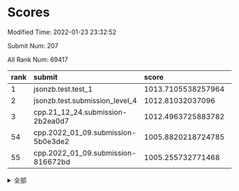 # Scores

Modified Time: 2022-01-23 23:32:52

Submit Num: 207

All Rank Num: 69417

| rank |               submit               |       score        |       sigma        | pk_num |
| :--- | :--------------------------------- | :----------------- | :----------------- | :----- |
| 1    | jsonzb.test.test_1                 | 1013.7105538257964 | 0.8162268703851182 | 1340   |
| 2    | jsonzb.test.submission_level_4     | 1012.81032037096   | 0.7917594038434846 | 1344   |
| 3    | cpp.21_12_24.submission-2b2ea0d7   | 1012.4963725883782 | 0.7925324751726213 | 1340   |
| 54   | cpp.2022_01_09.submission-5b0e3de2 | 1005.8820218724785 | 0.7240139328166365 | 1343   |
| 55   | cpp.2022_01_09.submission-816672bd | 1005.255732771468  | 0.7173204766967217 | 1341   |


<details>
<summary>全部</summary>

| rank |                 submit                 |       score        |       sigma        | pk_num |
| :--- | :------------------------------------- | :----------------- | :----------------- | :----- |
| 1    | jsonzb.test.test_1                     | 1013.7105538257964 | 0.8162268703851182 | 1340   |
| 2    | jsonzb.test.submission_level_4         | 1012.81032037096   | 0.7917594038434846 | 1344   |
| 3    | cpp.21_12_24.submission-2b2ea0d7       | 1012.4963725883782 | 0.7925324751726213 | 1340   |
| 4    | gobigger.level_3.submission_level_3_38 | 1011.7900208646302 | 0.7959966530977989 | 1344   |
| 5    | gobigger.level_3.submission_level_3_41 | 1011.420815138198  | 0.7674765678651168 | 1342   |
| 6    | gobigger.level_3.submission_level_3_24 | 1011.2696362405358 | 0.7727946720875182 | 1345   |
| 7    | gobigger.level_3.submission_level_3_15 | 1011.1701358795655 | 0.7947851293791707 | 1341   |
| 8    | gobigger.level_3.submission_level_3_31 | 1011.139580768204  | 0.7679867254926752 | 1340   |
| 9    | gobigger.level_3.submission_level_3_28 | 1010.9957903399213 | 0.75504204996101   | 1344   |
| 10   | gobigger.level_3.submission_level_3_23 | 1010.982430987086  | 0.7937021725029058 | 1342   |
| 11   | gobigger.level_3.submission_level_3_25 | 1010.9322213476996 | 0.7664762598823375 | 1345   |
| 12   | gobigger.level_3.submission_level_3_45 | 1010.7798262610409 | 0.7642078925338021 | 1338   |
| 13   | gobigger.level_3.submission_level_3_4  | 1010.7670497266296 | 0.7641605643694133 | 1342   |
| 14   | gobigger.level_3.submission_level_3_32 | 1010.7181472682896 | 0.7655456410751893 | 1342   |
| 15   | gobigger.level_3.submission_level_3_30 | 1010.6982331552069 | 0.7850804504187828 | 1342   |
| 16   | gobigger.level_3.submission_level_3_48 | 1010.5280706856684 | 0.7595203719654147 | 1338   |
| 17   | gobigger.level_3.submission_level_3_29 | 1010.3535596699894 | 0.7634544545302785 | 1343   |
| 18   | gobigger.level_3.submission_level_3_1  | 1010.2609927527163 | 0.7697730597289474 | 1339   |
| 19   | gobigger.level_3.submission_level_3_40 | 1010.2576146098148 | 0.7682831447184588 | 1344   |
| 20   | gobigger.level_3.submission_level_3_46 | 1010.2279071029723 | 0.7589401199888982 | 1341   |
| 21   | gobigger.level_3.submission_level_3_27 | 1010.2239480604525 | 0.7628145187458727 | 1338   |
| 22   | gobigger.level_3.submission_level_3_16 | 1010.2094077703332 | 0.751332088611639  | 1345   |
| 23   | gobigger.level_3.submission_level_3_49 | 1010.1864867381549 | 0.7628161585517738 | 1337   |
| 24   | gobigger.level_3.submission_level_3_19 | 1010.0984037295008 | 0.7436889203249687 | 1341   |
| 25   | gobigger.level_3.submission_level_3_7  | 1010.0027583214464 | 0.7562737988574812 | 1344   |
| 26   | gobigger.level_3.submission_level_3_36 | 1009.9994899830688 | 0.7370611227431004 | 1346   |
| 27   | gobigger.level_3.submission_level_3_26 | 1009.9640265536684 | 0.7546942379194606 | 1340   |
| 28   | gobigger.level_3.submission_level_3_37 | 1009.9179466890209 | 0.7554107076247416 | 1339   |
| 29   | gobigger.level_3.submission_level_3_47 | 1009.8495157717788 | 0.7335260751641473 | 1345   |
| 30   | gobigger.level_3.submission_level_3_5  | 1009.8116463678011 | 0.7547618480943641 | 1336   |
| 31   | gobigger.level_3.submission_level_3_3  | 1009.7923510390601 | 0.7479843801174392 | 1347   |
| 32   | gobigger.level_3.submission_level_3_8  | 1009.7209798286334 | 0.7517453320265473 | 1340   |
| 33   | gobigger.level_3.submission_level_3_2  | 1009.6990186249267 | 0.7483829581896655 | 1343   |
| 34   | gobigger.level_3.submission_level_3_42 | 1009.6324246495232 | 0.7720180402427401 | 1344   |
| 35   | gobigger.level_3.submission_level_3_21 | 1009.611549155473  | 0.7537227392271691 | 1341   |
| 36   | gobigger.level_3.submission_level_3_13 | 1009.584924636641  | 0.768528954052691  | 1342   |
| 37   | gobigger.level_3.submission_level_3_6  | 1009.5671384833813 | 0.7574809172886681 | 1344   |
| 38   | gobigger.level_3.submission_level_3_17 | 1009.5657043640216 | 0.7445811503701731 | 1343   |
| 39   | gobigger.level_3.submission_level_3_9  | 1009.5344833315098 | 0.766882389248489  | 1339   |
| 40   | gobigger.level_3.submission_level_3_33 | 1009.4838930276143 | 0.7512086390014906 | 1343   |
| 41   | gobigger.level_3.submission_level_3_43 | 1009.4041289234366 | 0.7340713800464372 | 1341   |
| 42   | gobigger.level_3.submission_level_3_44 | 1009.349723470034  | 0.7488703487783446 | 1344   |
| 43   | gobigger.level_3.submission_level_3_10 | 1009.2691950462461 | 0.7607263395395921 | 1340   |
| 44   | gobigger.level_3.submission_level_3_20 | 1009.1391018443321 | 0.7848439462362268 | 1333   |
| 45   | gobigger.level_3.submission_level_3_11 | 1009.0600821438252 | 0.7632675086169209 | 1339   |
| 46   | gobigger.level_3.submission_level_3_18 | 1009.0220905924559 | 0.7432599326576961 | 1345   |
| 47   | gobigger.level_3.submission_level_3_14 | 1009.0010109677615 | 0.7433503120618602 | 1344   |
| 48   | gobigger.level_3.submission_level_3_12 | 1008.9919015563303 | 0.7636644555375305 | 1341   |
| 49   | gobigger.level_3.submission_level_3_39 | 1008.9437812286307 | 0.7572040101523347 | 1345   |
| 50   | gobigger.level_3.submission_level_3_22 | 1008.9206082509265 | 0.7402508840796531 | 1342   |
| 51   | gobigger.level_3.submission_level_3_35 | 1008.7876071066436 | 0.7541335936693354 | 1341   |
| 52   | gobigger.level_3.submission_level_3_34 | 1008.6901657672623 | 0.74996846069853   | 1341   |
| 53   | gobigger.level_3.submission_level_3_0  | 1008.5260681969128 | 0.7504802933274953 | 1338   |
| 54   | cpp.2022_01_09.submission-5b0e3de2     | 1005.8820218724785 | 0.7240139328166365 | 1343   |
| 55   | cpp.2022_01_09.submission-816672bd     | 1005.255732771468  | 0.7173204766967217 | 1341   |
| 56   | gobigger.level_1.submission_level_1_24 | 1004.8386429889181 | 0.7326793638089281 | 1341   |
| 57   | gobigger.level_1.submission_level_1_11 | 1004.6350583942223 | 0.7175838807463136 | 1341   |
| 58   | gobigger.level_1.submission_level_1_23 | 1004.5853417662017 | 0.7150753307294409 | 1337   |
| 59   | gobigger.level_1.submission_level_1_1  | 1004.5761618132283 | 0.7142883955630965 | 1345   |
| 60   | gobigger.level_1.submission_level_1_38 | 1004.0973621033769 | 0.711653058438879  | 1342   |
| 61   | gobigger.level_1.submission_level_1_26 | 1004.0946351660995 | 0.7259075687938681 | 1340   |
| 62   | gobigger.level_1.submission_level_1_7  | 1004.0420568002746 | 0.7159247417741768 | 1341   |
| 63   | gobigger.level_1.submission_level_1_21 | 1003.8818165217806 | 0.721111021412611  | 1338   |
| 64   | gobigger.level_1.submission_level_1_43 | 1003.7934881949927 | 0.7245780292827319 | 1345   |
| 65   | gobigger.level_1.submission_level_1_18 | 1003.7433222961444 | 0.7115687294573146 | 1338   |
| 66   | gobigger.level_1.submission_level_1_6  | 1003.7187238338158 | 0.7011599218054183 | 1341   |
| 67   | gobigger.level_1.submission_level_1_40 | 1003.7013455479264 | 0.7095415637265532 | 1340   |
| 68   | gobigger.level_1.submission_level_1_30 | 1003.6960166104571 | 0.714779640861611  | 1343   |
| 69   | gobigger.level_1.submission_level_1_44 | 1003.6152173616325 | 0.7171652867491356 | 1338   |
| 70   | gobigger.level_1.submission_level_1_9  | 1003.5444392987281 | 0.7108129991191603 | 1341   |
| 71   | gobigger.level_1.submission_level_1_5  | 1003.5221599366555 | 0.7177945584159074 | 1343   |
| 72   | gobigger.level_1.submission_level_1_33 | 1003.4600183468636 | 0.7058304998882997 | 1342   |
| 73   | gobigger.level_1.submission_level_1_39 | 1003.4185187032675 | 0.7227602083448188 | 1350   |
| 74   | gobigger.level_1.submission_level_1_4  | 1003.4061107228141 | 0.7222808307194049 | 1341   |
| 75   | gobigger.level_1.submission_level_1_3  | 1003.3800441607049 | 0.7197639286037956 | 1341   |
| 76   | gobigger.level_1.submission_level_1_13 | 1003.3245478042926 | 0.7084102123221744 | 1340   |
| 77   | gobigger.level_1.submission_level_1_32 | 1003.3087475107245 | 0.7099982149960913 | 1338   |
| 78   | gobigger.level_1.submission_level_1_31 | 1003.2862313764431 | 0.7042900856176472 | 1346   |
| 79   | gobigger.level_1.submission_level_1_19 | 1003.2620745832857 | 0.7091440280886011 | 1342   |
| 80   | gobigger.level_1.submission_level_1_35 | 1003.0741233955355 | 0.7131709173460048 | 1343   |
| 81   | gobigger.level_1.submission_level_1_47 | 1003.0199387858444 | 0.7201029697037525 | 1346   |
| 82   | gobigger.level_1.submission_level_1_27 | 1003.0124806272794 | 0.7135812190882295 | 1342   |
| 83   | gobigger.level_1.submission_level_1_2  | 1003.0019897903635 | 0.7195351828482662 | 1342   |
| 84   | gobigger.level_1.submission_level_1_48 | 1002.9420527283014 | 0.7148947885571613 | 1338   |
| 85   | gobigger.level_1.submission_level_1_34 | 1002.9333597364888 | 0.7029971765332007 | 1346   |
| 86   | gobigger.level_1.submission_level_1_37 | 1002.8749059143573 | 0.7155973688084784 | 1341   |
| 87   | gobigger.level_1.submission_level_1_49 | 1002.8612454273718 | 0.712374631014056  | 1342   |
| 88   | gobigger.level_1.submission_level_1_20 | 1002.8492243430246 | 0.7048405299640904 | 1336   |
| 89   | gobigger.level_1.submission_level_1_15 | 1002.8076692759053 | 0.7187888621685687 | 1342   |
| 90   | gobigger.level_1.submission_level_1_29 | 1002.7272056874334 | 0.7058546321402235 | 1332   |
| 91   | gobigger.level_1.submission_level_1_41 | 1002.6797393405358 | 0.726846916498256  | 1338   |
| 92   | gobigger.level_1.submission_level_1_25 | 1002.675621349159  | 0.7160861854434947 | 1338   |
| 93   | gobigger.level_1.submission_level_1_10 | 1002.6722020383653 | 0.710508605392531  | 1337   |
| 94   | gobigger.level_1.submission_level_1_0  | 1002.5897603660793 | 0.7176344121049113 | 1341   |
| 95   | gobigger.level_1.submission_level_1_28 | 1002.5854611993643 | 0.7215880579167903 | 1339   |
| 96   | gobigger.level_1.submission_level_1_45 | 1002.5030071371186 | 0.7143629726086328 | 1344   |
| 97   | gobigger.level_1.submission_level_1_16 | 1002.4258023015749 | 0.7161071040308531 | 1341   |
| 98   | gobigger.level_1.submission_level_1_22 | 1002.4121100963231 | 0.7044527940542353 | 1346   |
| 99   | gobigger.level_1.submission_level_1_46 | 1002.3964327999837 | 0.7014073616436697 | 1338   |
| 100  | gobigger.level_1.submission_level_1_17 | 1002.3886289889883 | 0.703436885782852  | 1339   |
| 101  | gobigger.level_1.submission_level_1_36 | 1002.204362238921  | 0.7135473978466438 | 1338   |
| 102  | gobigger.level_1.submission_level_1_14 | 1002.1979685576181 | 0.715800900946188  | 1339   |
| 103  | gobigger.level_1.submission_level_1_12 | 1002.1136531572349 | 0.7324438300598501 | 1341   |
| 104  | gobigger.level_1.submission_level_1_42 | 1001.8855291751444 | 0.7056685549993451 | 1347   |
| 105  | gobigger.level_1.submission_level_1_8  | 1001.8721935781922 | 0.7153121479954436 | 1341   |
| 106  | gobigger.random.submission_random_18   | 997.0331512752372  | 0.7003659123691247 | 1345   |
| 107  | gobigger.random.submission_random_14   | 996.9509395202813  | 0.7018501022413861 | 1341   |
| 108  | gobigger.random.submission_random_1    | 996.8560785841414  | 0.7125357178559119 | 1342   |
| 109  | gobigger.random.submission_random_5    | 996.7421900596078  | 0.7079716383113309 | 1341   |
| 110  | gobigger.random.submission_random_15   | 996.6855011338529  | 0.7123860854601531 | 1342   |
| 111  | gobigger.random.submission_random_10   | 996.6681405664705  | 0.7029712877005815 | 1340   |
| 112  | gobigger.random.submission_random_44   | 996.5026629512519  | 0.7190199136210594 | 1339   |
| 113  | gobigger.random.submission_random_41   | 996.3962141479103  | 0.7091501125824993 | 1340   |
| 114  | gobigger.random.submission_random_28   | 996.3869121134127  | 0.7016774261120098 | 1344   |
| 115  | gobigger.random.submission_random_22   | 996.3183375859691  | 0.7105537107746981 | 1344   |
| 116  | gobigger.random.submission_random_49   | 996.3124369490378  | 0.7185956805059627 | 1346   |
| 117  | gobigger.random.submission_random_17   | 996.2749310782572  | 0.7308570479105383 | 1341   |
| 118  | gobigger.random.submission_random_20   | 996.2701006684988  | 0.7106993743520181 | 1343   |
| 119  | gobigger.random.submission_random_7    | 996.2064249949358  | 0.7257884237882566 | 1345   |
| 120  | gobigger.random.submission_random_45   | 996.1568287588519  | 0.7103405722751277 | 1340   |
| 121  | gobigger.random.submission_random_27   | 996.0751658013814  | 0.7090156173283684 | 1342   |
| 122  | gobigger.random.submission_random_8    | 996.0629110477478  | 0.7071080271440094 | 1344   |
| 123  | gobigger.random.submission_random_42   | 996.0290396657933  | 0.6974597393188012 | 1338   |
| 124  | gobigger.random.submission_random_26   | 996.0093756905779  | 0.7030875354586792 | 1340   |
| 125  | gobigger.random.submission_random_2    | 995.9442373082748  | 0.7056782122919583 | 1344   |
| 126  | gobigger.random.submission_random_37   | 995.9348956979628  | 0.710081596352378  | 1347   |
| 127  | gobigger.random.submission_random_13   | 995.8444310010192  | 0.7138814356606804 | 1342   |
| 128  | gobigger.random.submission_random_43   | 995.827341959152   | 0.7281653712640678 | 1341   |
| 129  | gobigger.random.submission_random_48   | 995.7241313481219  | 0.7182718975232116 | 1345   |
| 130  | gobigger.random.submission_random_16   | 995.7192014408702  | 0.714861948422742  | 1345   |
| 131  | gobigger.random.submission_random_47   | 995.7087563260286  | 0.7078227279425948 | 1342   |
| 132  | gobigger.random.submission_random_4    | 995.6521836802484  | 0.7084114633176836 | 1344   |
| 133  | gobigger.random.submission_random_25   | 995.651785591496   | 0.7104060649978947 | 1339   |
| 134  | gobigger.random.submission_random_30   | 995.5187665737685  | 0.6981838830360987 | 1342   |
| 135  | gobigger.random.submission_random_29   | 995.4639301557943  | 0.7229498268132711 | 1340   |
| 136  | gobigger.random.submission_random_21   | 995.4082861561599  | 0.7063642937491427 | 1347   |
| 137  | gobigger.random.submission_random_9    | 995.400131971336   | 0.7097289117487505 | 1339   |
| 138  | gobigger.random.submission_random_31   | 995.3749814333155  | 0.713944109506979  | 1340   |
| 139  | gobigger.random.submission_random_32   | 995.3311010341778  | 0.7299630000312942 | 1338   |
| 140  | gobigger.random.submission_random_6    | 995.3259365913334  | 0.7413109154546064 | 1338   |
| 141  | gobigger.random.submission_random_38   | 995.2546570166415  | 0.7234967453209468 | 1338   |
| 142  | gobigger.random.submission_random_35   | 995.2400110814359  | 0.7089327509319021 | 1346   |
| 143  | gobigger.random.submission_random_12   | 995.1956358706622  | 0.7285504659831815 | 1345   |
| 144  | gobigger.random.submission_random_46   | 995.1641231816576  | 0.716543154122605  | 1346   |
| 145  | gobigger.random.submission_random_40   | 995.1170485972211  | 0.7098817642305395 | 1344   |
| 146  | gobigger.random.submission_random_24   | 995.0165546620013  | 0.7234521767330327 | 1339   |
| 147  | gobigger.random.submission_random_33   | 994.9196907021819  | 0.7108610310335681 | 1337   |
| 148  | gobigger.random.submission_random_23   | 994.8570621452191  | 0.7114884494137845 | 1337   |
| 149  | gobigger.random.submission_random_19   | 994.8550082239016  | 0.7126436274502649 | 1337   |
| 150  | gobigger.random.submission_random_0    | 994.6970405115078  | 0.7051494484960844 | 1338   |
| 151  | gobigger.random.submission_random_34   | 994.6210333819585  | 0.712940324871038  | 1341   |
| 152  | gobigger.random.submission_random_39   | 994.614634968119   | 0.7192878184137627 | 1344   |
| 153  | gobigger.random.submission_random_36   | 994.353550173131   | 0.717278130433096  | 1339   |
| 154  | gobigger.random.submission_random_11   | 994.3104446429008  | 0.7031037271690981 | 1337   |
| 155  | gobigger.random.submission_random_3    | 994.2314051978764  | 0.7228068042707892 | 1331   |
| 156  | gobigger.level_2.submission_level_2_20 | 993.7774360103093  | 0.7240148645925991 | 1343   |
| 157  | gobigger.level_2.submission_level_2_25 | 993.5480087234656  | 0.7490906174532822 | 1346   |
| 158  | gobigger.level_2.submission_level_2_31 | 993.4600389361746  | 0.7309418482887838 | 1336   |
| 159  | gobigger.level_2.submission_level_2_17 | 993.4045349945693  | 0.7444939076470797 | 1345   |
| 160  | gobigger.level_2.submission_level_2_49 | 993.3352725290724  | 0.7426841629668636 | 1343   |
| 161  | gobigger.level_2.submission_level_2_14 | 993.2360867255464  | 0.7442705747042713 | 1339   |
| 162  | gobigger.level_2.submission_level_2_21 | 993.1452102970699  | 0.7363093906019945 | 1342   |
| 163  | gobigger.level_2.submission_level_2_16 | 993.1149565646311  | 0.7384789932866502 | 1345   |
| 164  | gobigger.level_2.submission_level_2_2  | 993.0714218317597  | 0.7711497205920007 | 1343   |
| 165  | gobigger.level_2.submission_level_2_47 | 992.9705106785589  | 0.7323205348039438 | 1340   |
| 166  | gobigger.level_2.submission_level_2_26 | 992.9617021278319  | 0.7555107381906254 | 1342   |
| 167  | gobigger.level_2.submission_level_2_40 | 992.8623587801908  | 0.7445338985312641 | 1342   |
| 168  | gobigger.level_2.submission_level_2_34 | 992.841797412838   | 0.7240295412363498 | 1344   |
| 169  | gobigger.level_2.submission_level_2_48 | 992.8377811377975  | 0.7562388996732136 | 1342   |
| 170  | gobigger.level_2.submission_level_2_35 | 992.7884889839925  | 0.7226611913660317 | 1341   |
| 171  | gobigger.level_2.submission_level_2_28 | 992.528735368544   | 0.7456656998334105 | 1341   |
| 172  | gobigger.level_2.submission_level_2_32 | 992.5230793810571  | 0.7348694476091907 | 1338   |
| 173  | gobigger.level_2.submission_level_2_12 | 992.5224548436366  | 0.759332873545931  | 1334   |
| 174  | gobigger.level_2.submission_level_2_39 | 992.5121941736792  | 0.7311523742120192 | 1342   |
| 175  | gobigger.level_2.submission_level_2_27 | 992.5049685653427  | 0.7348891038663786 | 1342   |
| 176  | gobigger.level_2.submission_level_2_3  | 992.4694528538757  | 0.7428652287654458 | 1343   |
| 177  | gobigger.level_2.submission_level_2_37 | 992.4258490467367  | 0.7349338072825841 | 1343   |
| 178  | gobigger.level_2.submission_level_2_42 | 992.403680632818   | 0.7379133425281098 | 1343   |
| 179  | gobigger.level_2.submission_level_2_15 | 992.3048634998416  | 0.7396149055868598 | 1339   |
| 180  | gobigger.level_2.submission_level_2_38 | 992.187619130492   | 0.7510507785286246 | 1341   |
| 181  | gobigger.level_2.submission_level_2_36 | 992.1753688616591  | 0.7234339374822396 | 1345   |
| 182  | gobigger.level_2.submission_level_2_24 | 992.1552527810767  | 0.7446159799862813 | 1342   |
| 183  | gobigger.level_2.submission_level_2_22 | 992.1457533792279  | 0.7483389433690109 | 1339   |
| 184  | gobigger.level_2.submission_level_2_41 | 992.0639867788544  | 0.7407188202562485 | 1345   |
| 185  | gobigger.level_2.submission_level_2_13 | 992.0149587011414  | 0.7485970306878124 | 1341   |
| 186  | gobigger.level_2.submission_level_2_30 | 991.9871493096813  | 0.7537824441375498 | 1339   |
| 187  | gobigger.level_2.submission_level_2_18 | 991.9865492720152  | 0.7513208237797199 | 1341   |
| 188  | gobigger.level_2.submission_level_2_23 | 991.8946871792534  | 0.7485378293944278 | 1342   |
| 189  | gobigger.level_2.submission_level_2_6  | 991.8577790626217  | 0.7504081765573033 | 1340   |
| 190  | gobigger.level_2.submission_level_2_5  | 991.8306503736344  | 0.7747375330333286 | 1338   |
| 191  | gobigger.level_2.submission_level_2_46 | 991.8224176120123  | 0.7610554748975186 | 1341   |
| 192  | gobigger.level_2.submission_level_2_45 | 991.7988038433128  | 0.7581170898270939 | 1342   |
| 193  | gobigger.level_2.submission_level_2_10 | 991.7798919074007  | 0.7569221038565537 | 1343   |
| 194  | gobigger.level_2.submission_level_2_1  | 991.7788117940635  | 0.7490104423179457 | 1343   |
| 195  | gobigger.level_2.submission_level_2_0  | 991.568087456249   | 0.7501769049883631 | 1335   |
| 196  | gobigger.level_2.submission_level_2_9  | 991.3476196625148  | 0.7477875981668027 | 1342   |
| 197  | gobigger.level_2.submission_level_2_43 | 991.3315893293137  | 0.7693717980058612 | 1347   |
| 198  | gobigger.level_2.submission_level_2_8  | 991.3312230718807  | 0.7734920218698239 | 1342   |
| 199  | gobigger.level_2.submission_level_2_4  | 991.274250512155   | 0.7529809195858115 | 1337   |
| 200  | gobigger.level_2.submission_level_2_7  | 991.2707413392704  | 0.7489137991727302 | 1340   |
| 201  | gobigger.level_2.submission_level_2_44 | 991.0747536952744  | 0.7280205166870116 | 1344   |
| 202  | gobigger.level_2.submission_level_2_19 | 991.0077282708501  | 0.769476021519033  | 1345   |
| 203  | gobigger.level_2.submission_level_2_29 | 990.9943757217331  | 0.7590635310873718 | 1342   |
| 204  | gobigger.level_2.submission_level_2_33 | 990.1272741564809  | 0.7761255430304138 | 1341   |
| 205  | gobigger.level_2.submission_level_2_11 | 989.7213047132213  | 0.770114183399452  | 1339   |
| 206  | gobigger.none.submission_none_1        | 978.3390306970053  | 1.289967017604273  | 1341   |
| 207  | gobigger.none.submission_none_0        | 974.9336118175565  | 1.5229445534875086 | 1345   |

</details>